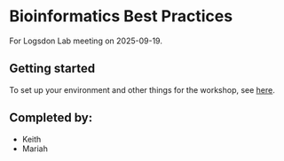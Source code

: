 # Bioinformatics Best Practices
For Logsdon Lab meeting on 2025-09-19.

## Getting started
To set up your environment and other things for the workshop, see [here](0_getting_started/README.md).

## Completed by:
* Keith
* Mariah